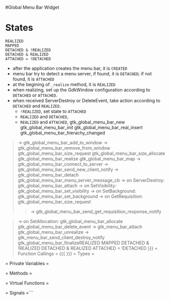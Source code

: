 #Global Menu Bar Widget
# States #
```
REALIZED
MAPPED
DETACHED & !REALIZED
DETACHED & REALIZED
ATTACHED = !DETACHED
```
  * after the application creates the menu bar, it is `CREATED`
  * menu bar try to detect a menu server, if found, it is `DETACHED`; if not found, it is `ATTACHED`
  * at the begining of `_realize` method, it is `REALIZED`
  * when realizing, set up the GdkWindow configuration according to `DETACHED` or `ATTACHED`.
  * when received ServerDestroy or DeleteEvent, take action according to `DETACHED` and `REALIZED`.
    * `!REALIZED`, set state to `ATTACHED`
    * `REALIZED` and `DETACHED`,
    * `REALIZED` and `ATTACHED`,
gtk\_global\_menu\_bar\_new
gtk\_global\_menu\_bar\_init
gtk\_global\_menu\_bar\_real\_insert
gtk\_global\_menu\_bar\_hierachy\_changed
> -> gtk\_global\_menu\_bar\_add\_to\_window
> -> gtk\_global\_menu\_bar\_remove\_from\_window
gtk\_global\_menu\_bar\_size\_request
gtk\_global\_menu\_bar\_size\_allocate
gtk\_global\_menu\_bar\_realize
gtk\_global\_menu\_bar\_map
> -> gtk\_global\_menu\_bar\_connect\_to\_server
> -> gtk\_global\_menu\_bar\_send\_new\_client\_notify
> -> gtk\_global\_menu\_bar\_detach
gtk\_global\_menu\_bar\_menu\_server\_message\_cb
> -> on ServerDestroy: gtk\_global\_menu\_bar\_attach
> -> on SetVisibility: gtk\_global\_menu\_bar\_set\_visibility
> -> on SetBackground: gtk\_global\_menu\_bar\_set\_background
> -> on GetRequisition: gtk\_global\_menu\_bar\_size\_request
> > -> gtk\_global\_menu\_bar\_send\_get\_requisition\_response\_notify

> -> on SetAllocation: gtk\_global\_menu\_bar\_allocate
gtk\_global\_menu\_bar\_delete\_event
> -> gtk\_menu\_bar\_attach
gtk\_global\_menu\_bar\_unrealize
> -> gtk\_menu\_bar\_send\_client\_destroy\_notify
gtk\_global\_menu\_bar\_finalizeREALIZED
MAPPED
DETACHED & !REALIZED
DETACHED & REALIZED
ATTACHED = !DETACHED
}}}
= Function Callings =
{{{
}}}
= Types =


= Private Variables =

= Methods =

= Virtual Functions =

= Signals =```